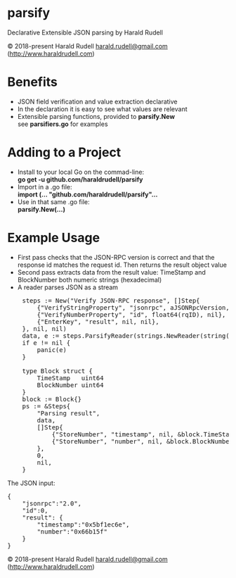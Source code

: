 # parsify
Declarative Extensible JSON parsing by Harald Rudell

© 2018-present Harald Rudell <harald.rudell@gmail.com> (http://www.haraldrudell.com)

# Benefits
* JSON field verification and value extraction declarative
* In the declaration it is easy to see what values are relevant
* Extensible parsing functions, provided to **parsify.New**<br/>
see **parsifiers.go** for examples

# Adding to a Project
* Install to your local Go on the commad-line:<br/>
**go get -u github.com/haraldrudell/parsify**
* Import in a .go file:<br/>
**import (… "github.com/haraldrudell/parsify"…**
* Use in that same .go file:<br/>
**parsify.New(…)**

# Example Usage
* First pass checks that the JSON-RPC version is correct and that the response id matches the request id. Then returns the result object value
* Second pass extracts data from the result value: TimeStamp and BlockNumber both numeric strings (hexadecimal)
* A reader parses JSON as a stream
<pre>
	steps := New("Verify JSON-RPC response", []Step{
		{"VerifyStringProperty", "jsonrpc", aJSONRpcVersion, nil},
		{"VerifyNumberProperty", "id", float64(rqID), nil},
		{"EnterKey", "result", nil, nil},
	}, nil, nil)
	data, e := steps.ParsifyReader(strings.NewReader(string(jsonString)))
	if e != nil {
		panic(e)
	}

	type Block struct {
		TimeStamp   uint64
		BlockNumber uint64
	}
	block := Block{}
	ps := &Steps{
		"Parsing result",
		data,
		[]Step{
			{"StoreNumber", "timestamp", nil, &block.TimeStamp},
			{"StoreNumber", "number", nil, &block.BlockNumber},
		},
		0,
		nil,
	}
</pre>
The JSON input:
<pre>
{
	"jsonrpc":"2.0",
	"id":0,
	"result": {
		"timestamp":"0x5bf1ec6e",
		"number":"0x66b15f"
	}
}</pre>
© 2018-present Harald Rudell <harald.rudell@gmail.com> (http://www.haraldrudell.com)
